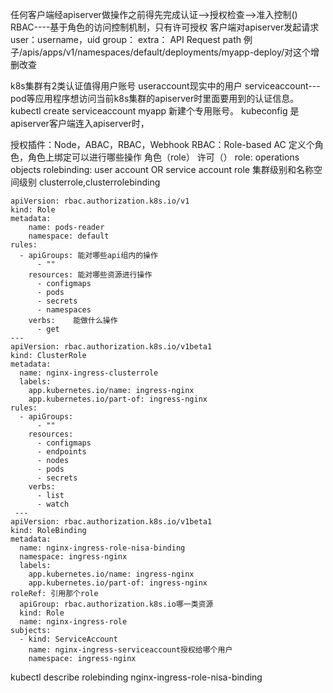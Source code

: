 任何客户端经apiserver做操作之前得先完成认证-->授权检查-->准入控制()
RBAC----基于角色的访问控制机制，只有许可授权
客户端对apiserver发起请求
    user：username，uid
    group：
    extra：
    API
    Request path
        例子/apis/apps/v1/namespaces/default/deployments/myapp-deploy/对这个增删改查 

k8s集群有2类认证值得用户账号
useraccount现实中的用户
serviceaccount---pod等应用程序想访问当前k8s集群的apiserver时里面要用到的认证信息。 
kubectl create serviceaccount myapp  新建个专用账号。
kubeconfig 是apiserver客户端连入apiserver时，

授权插件：Node，ABAC，RBAC，Webhook
    RBAC：Role-based AC 定义个角色，角色上绑定可以进行哪些操作
    角色（role）
    许可（）
role:
    operations
    objects
rolebinding:
    user account OR service account 
    role
集群级别和名称空间级别
clusterrole,clusterrolebinding
```
apiVersion: rbac.authorization.k8s.io/v1
kind: Role
metadata:
    name: pods-reader
    namespace: default
rules:
  - apiGroups: 能对哪些api组内的操作
      - ""
    resources: 能对哪些资源进行操作
      - configmaps
      - pods
      - secrets
      - namespaces
    verbs:    能做什么操作
      - get
---
apiVersion: rbac.authorization.k8s.io/v1beta1
kind: ClusterRole
metadata:
  name: nginx-ingress-clusterrole
  labels:
    app.kubernetes.io/name: ingress-nginx
    app.kubernetes.io/part-of: ingress-nginx
rules:
  - apiGroups:
      - ""
    resources:
      - configmaps
      - endpoints
      - nodes
      - pods
      - secrets
    verbs:
      - list
      - watch 
 ---
apiVersion: rbac.authorization.k8s.io/v1beta1
kind: RoleBinding
metadata:
  name: nginx-ingress-role-nisa-binding
  namespace: ingress-nginx
  labels:
    app.kubernetes.io/name: ingress-nginx
    app.kubernetes.io/part-of: ingress-nginx
roleRef: 引用那个role
  apiGroup: rbac.authorization.k8s.io哪一类资源
  kind: Role
  name: nginx-ingress-role
subjects: 
  - kind: ServiceAccount
    name: nginx-ingress-serviceaccount授权给哪个用户
    namespace: ingress-nginx
```
kubectl describe rolebinding nginx-ingress-role-nisa-binding



 